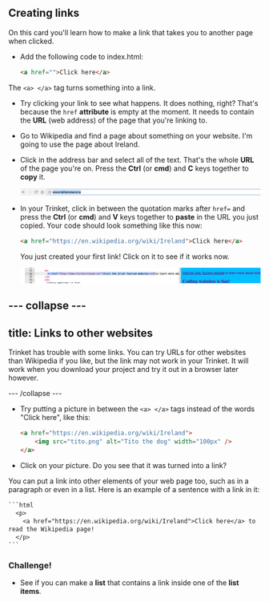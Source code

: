 ## Creating links

On this card you'll learn how to make a link that takes you to another page when clicked.

- Add the following code to index.html:

    ```html
    <a href="">Click here</a>
    ```
 The `<a> </a>` tag turns something into a link. 
 
- Try clicking your link to see what happens. It does nothing, right? 
  That's because the `href` **attribute** is empty at the moment. It needs to contain the **URL** \(web address\) of the page that you're linking to.

- Go to Wikipedia and find a page about something on your website. I'm going to use the page about Ireland.

- Click in the address bar and select all of the text. That's the whole **URL** of the page you're on. Press the **Ctrl** \(or **cmd**\) and **C** keys together to **copy** it. 

    ![URL in address bar](images/AddressBarURL.png)

- In your Trinket, click in between the quotation marks after `href=` and press the **Ctrl** \(or **cmd**\) and **V** keys together to **paste** in the URL you just copied. Your code should look something like this now:

    ```html
    <a href="https://en.wikipedia.org/wiki/Ireland">Click here</a>
    ```

    You just created your first link! Click on it to see if it works now.

    ![Link tag](images/LinkTagWithURL.png)

--- collapse ---
---
title: Links to other websites
---
Trinket has trouble with some links. You can try URLs for other websites than Wikipedia if you like, but the link may not work in your Trinket. It will work when you download your project and try it out in a browser later however.

--- /collapse ---

- Try putting a picture in between the `<a> </a>` tags instead of the words "Click here", like this:

    ```html
    <a href="https://en.wikipedia.org/wiki/Ireland">
        <img src="tito.png" alt="Tito the dog" width="100px" />
    </a>
    ```

- Click on your picture. Do you see that it was turned into a link?

You can put a link into other elements of your web page too, such as in a paragraph or even in a list. Here is an example of a sentence with a link in it:

    ```html
      <p>
        <a href="https://en.wikipedia.org/wiki/Ireland">Click here</a> to read the Wikipedia page!
      </p>
    ```

### Challenge!
- See if you can make a **list** that contains a link inside one of the **list items**.





